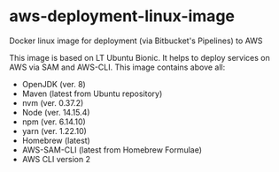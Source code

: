 # aws-deployment-linux-image
Docker linux image for deployment (via Bitbucket's Pipelines) to AWS

This image is based on LT Ubuntu Bionic. It helps to deploy services on AWS via SAM and AWS-CLI. This image contains above all:

* OpenJDK (ver. 8)
* Maven (latest from Ubuntu repository)
* nvm (ver. 0.37.2)
* Node (ver. 14.15.4)
* npm (ver. 6.14.10)
* yarn (ver. 1.22.10)
* Homebrew (latest)
* AWS-SAM-CLI (latest from Homebrew Formulae)
* AWS CLI version 2
